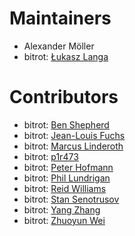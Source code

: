 # Maintainers

- Alexander Möller
- bitrot: [Łukasz Langa](mailto:lukasz@langa.pl)

# Contributors
- bitrot: [Ben Shepherd](mailto:bjashepherd@gmail.com)
- bitrot: [Jean-Louis Fuchs](mailto:ganwell@fangorn.ch)
- bitrot: [Marcus Linderoth](marcus@thingsquare.com)
- bitrot: [p1r473](mailto:subwayjared@gmail.com)
- bitrot: [Peter Hofmann](mailto:scm@uninformativ.de)
- bitrot: [Phil Lundrigan](mailto:philipbl@cs.utah.edu)
- bitrot: [Reid Williams](rwilliams@ideo.com)
- bitrot: [Stan Senotrusov](senotrusov@gmail.com)
- bitrot: [Yang Zhang](mailto:yaaang@gmail.com)
- bitrot: [Zhuoyun Wei](wzyboy@wzyboy.org)
